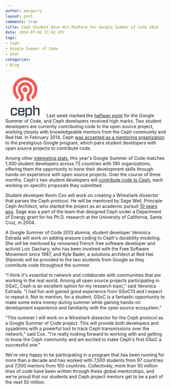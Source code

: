 ```yaml
---
author: pmcgarry
layout: post
comments: true
title: Ceph Student Devs Hit Midterm for Google Summer of Code 2014
date: 2014-07-02 21:41 UTC
tags:
- Ceph
- Google Summer of Code
- GSoC
categories:
- Blog
---
```

![](/images/blog/ceph-logo.png)
Last week marked the [halfway point](http://google-opensource.blogspot.com/2014/06/google-summer-of-code-2014-midterms-are.html) for the Google Summer of Code, and Ceph developers received high marks. Two student developers are currently contributing code to the open source project, working closely with knowledgeable mentors from the Ceph community and Red Hat. In February 2014, Ceph [was accepted as a mentoring organization](http://www.inktank.com/news-events/new/inktank-set-to-mentor-student-developers-working-on-ceph-project-for-google-summer-of-code-2014/) to the prestigious Google program, which pairs student developers with open source projects to contribute code.  

Among other [interesting stats](http://google-opensource.blogspot.com/2014/06/google-summer-of-code-2014-by-numbers.html), this year's Google Summer of Code matches 1,300 student developers across 73 countries with 190 organizations, offering them the opportunity to hone their development skills through hands-on experience with open source projects. Over the course of three months, Ceph's two student developers will [contribute code to Ceph](http://ceph.com/gsoc2014/), each working on specific proposals they submitted.
  
Student developer Kevin Cox will work on creating a Wireshark dissector that parses the Ceph protocol. He will be mentored by Sage Weil, Principle Ceph Architect, who started the project as an academic pursuit [10 years ago](/blog/2014/06/ceph-turns-10-a-look-back/). Sage was a part of the team that designed Ceph under a Department of Energy grant for his Ph.D. research at the University of California, Santa Cruz, in 2004.

A Google Summer of Code 2013 alumna, student developer Veronica Estrada will work on adding erasure coding to Ceph's durability modeling. She will be mentored by renowned French free software developer and activist Loic Dachary, who has been involved with the Free Software Movement since 1987, and Kyle Bader, a solutions architect at Red Hat. Stipends will be provided to the two students from Google as they contribute code throughout the summer.

"I think it's essential to network and collaborate with communities that are working in the real world. Among all open source projects participating in GSoC, Ceph is an excellent option for my research topic," said Veronica Estrada. "I had fun and gained good experience from GSoC13 and I expect to repeat it. Not to mention, for a student, GSoC is a fantastic opportunity to make some extra money during summer while gaining hands-on development experience and familiarity with the open source ecosystem."

"This summer I will work on a Wireshark dissector for the Ceph protocol as a Google Summer of Code project. This will provide both developers and sysadmins with a powerful tool to track Ceph transmissions over the network," said Cox. "I'm really looking forward to working with and getting to know the Ceph community and am excited to make Ceph's first GSoC a successful one."

We're very happy to be participating in a program that has been running for more than a decade and has worked with 7,500 students from 97 countries and 7,000 mentors from 100 countries. Collectively, more than 50 million lines of code have been written through these global mentorships, and we're proud that our students and Ceph project mentors get to be a part of the next 50 million.
